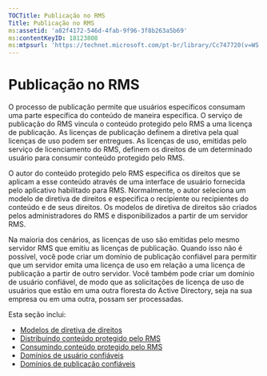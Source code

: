 ```yaml
---
TOCTitle: Publicação no RMS
Title: Publicação no RMS
ms:assetid: 'a82f4172-546d-4fab-9f96-3f8b263a5b69'
ms:contentKeyID: 18123808
ms:mtpsurl: 'https://technet.microsoft.com/pt-br/library/Cc747720(v=WS.10)'
---
```


Publicação no RMS
=================

O processo de publicação permite que usuários específicos consumam uma parte específica do conteúdo de maneira específica. O serviço de publicação do RMS vincula o conteúdo protegido pelo RMS a uma licença de publicação. As licenças de publicação definem a diretiva pela qual licenças de uso podem ser entregues. As licenças de uso, emitidas pelo serviço de licenciamento do RMS, definem os direitos de um determinado usuário para consumir conteúdo protegido pelo RMS.

O autor do conteúdo protegido pelo RMS especifica os direitos que se aplicam a esse conteúdo através de uma interface de usuário fornecida pelo aplicativo habilitado para RMS. Normalmente, o autor seleciona um modelo de diretiva de direitos e especifica o recipiente ou recipientes do conteúdo e de seus direitos. Os modelos de diretiva de direitos são criados pelos administradores do RMS e disponibilizados a partir de um servidor RMS.

Na maioria dos cenários, as licenças de uso são emitidas pelo mesmo servidor RMS que emitiu as licenças de publicação. Quando isso não é possível, você pode criar um domínio de publicação confiável para permitir que um servidor emita uma licença de uso em relação a uma licença de publicação a partir de outro servidor. Você também pode criar um domínio de usuário confiável, de modo que as solicitações de licença de uso de usuários que estão em uma outra floresta do Active Directory, seja na sua empresa ou em uma outra, possam ser processadas.

Esta seção inclui:

-   [Modelos de diretiva de direitos](https://technet.microsoft.com/eee931c8-7c98-48e9-9e2c-d0b7bd4f2b96)
-   [Distribuindo conteúdo protegido pelo RMS](https://technet.microsoft.com/98612cfb-4fd6-47f9-8b9f-025a93834cd9)
-   [Consumindo conteúdo protegido pelo RMS](https://technet.microsoft.com/3cf6d64b-1187-433c-bbb2-c68069bc3c30)
-   [Domínios de usuário confiáveis](https://technet.microsoft.com/a09b883f-f455-4c46-a4fd-d37b689e1d24)
-   [Domínios de publicação confiáveis](https://technet.microsoft.com/bca1c33a-d3ef-42b5-adbe-6e104979a71f)

